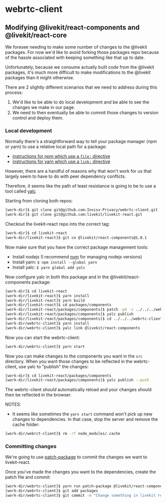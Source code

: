 # webrtc-client

## Modifying @livekit/react-components and @livekit/react-core

We foresee needing to make some number of changes to the @livekit packages. For now we'd like to avoid forking those packages repo because of the hassle associated with keeping something like that up to date.

Unfortunately, because we consume actually built code from the @livekit packages, it's much more difficult to make modifications to the @livekit packages than it might otherwise.

There are 2 slightly different scenarios that we need to address during this process:

1. We'd like to be able to do local development and be able to see the changes we make in our page.
2. We need to then eventually be able to commit those changes to version control and deploy them.

### Local development

Normally there's a straightforward way to tell your package manager (npm or yarn) to use a relative local path for a package:

- [instructions for npm which use a `file:` directive](https://docs.npmjs.com/cli/v8/configuring-npm/package-json#local-paths)
- [instructions for yarn which use a `link:` directive](https://github.com/yarnpkg/rfcs/blob/master/implemented/0000-link-dependency-type.md)

However, there are a handful of reasons why that won't work for us that largely seem to have to do with peer dependency conflicts.

Therefore, it seems like the path of least resistance is going to be to use a tool called [yalc](https://github.com/wclr/yalc)

Starting from cloning both repos:

```sh
[work-dir]$ git clone git@github.com:Invisv-Privacy/webrtc-client.git
[work-dir]$ git clone git@github.com:livekit/livekit-react.git
```

Checkout the livekit-react repo into the correct tag:

```sh
[work-dir]$ cd livekit-react
[work-dir/livekit-react]$ git co @livekit/react-components@1.0.1
```

Now make sure that you have the correct package management tools:

- Install nodejs (I recommend [nvm](https://github.com/nvm-sh/nvm) for managing nodejs versions)
- Install yarn: `$ npm install --global yarn`
- Install yalc: `$ yarn global add yalc`

Now configure yalc in both this package and in the @livekit/react-components package:

```sh
[work-dir]$ cd livekit-react
[work-dir/livekit-react]$ yarn install
[work-dir/livekit-react]$ yarn build
[work-dir/livekit-react]$ cd packages/components
[work-dir/livekit-react/packages/components]$ patch -p4 -i ../../../webrtc-client/patches/@livekit+react-components+1.0.1.patch
[work-dir/livekit-react/packages/components]$ yalc publish
[work-dir/livekit-react/packages/components]$ cd ../../../webrtc-client
[work-dir/webrtc-client]$ yarn install
[work-dir/webrtc-client]$ yalc link @livekit/react-components
```

Now you can start the webrtc-client:

```sh
[work-dir/webrtc-client]$ yarn start
```

Now you can make changes to the components you want in the `src` directory.
When you want those changes to be reflected in the webrtc-client, use yalc to "publish" the changes:

```sh
[work-dir]$ cd livekit-react/packages/components
[work-dir/livekit-react/packages/components]$ yalc publish --push
```

The webrtc-client _should_ automatically reload and your changes should then be reflected in the browser.

NOTES:

- It seems like sometimes the `yarn start` command won't pick up new changes to dependencies. In that case, stop the server and remove the cache folder:

```sh
[work-dir/webrct-client]$ rm -rf node_modules/.cache
```

### Committing changes

We're going to use [patch-package](https://www.npmjs.com/package/patch-package) to commit the changes we want to livekit-react.

Once you've made the changes you want to the dependencies, create the patch file and commit:

```sh
[work-dir/webrtc-client]$ yarn run patch-package @livekit/react-components
[work-dir/webrtc-client]$ git add packages
[work-dir/webrtc-client]$ git commit -m "Change something in livekit react-components"
```

